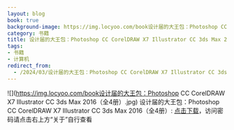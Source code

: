 ```yaml
---
layout: blog
book: true
background-image: https://img.locyoo.com/book设计届的大王包：Photoshop CC CorelDRAW X7 Illustrator CC 3ds Max 2016（全4册）.jpg
category: 书籍
title: 设计届的大王包：Photoshop CC CorelDRAW X7 Illustrator CC 3ds Max 2016（全4册）
tags:
- 书籍
- 计算机
redirect_from:
  - /2024/03/设计届的大王包：Photoshop CC CorelDRAW X7 Illustrator CC 3ds Max 2016（全4册）/
---
```

![](https://img.locyoo.com/book设计届的大王包：Photoshop CC CorelDRAW X7 Illustrator CC 3ds Max 2016（全4册）.jpg)
设计届的大王包：Photoshop CC CorelDRAW X7 Illustrator CC 3ds Max 2016（全4册）: <a name = "ref1" href="https://url18.ctfile.com/f/50983618-1439916331-192958?p=3619">点击下载</a>，访问密码请点击右上方“关于”自行查看